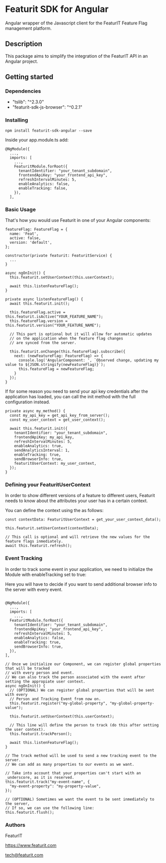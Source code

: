 # Featurit SDK for Angular

Angular wrapper of the Javascript client for the FeaturIT Feature Flag management platform.

## Description

This package aims to simplify the integration of the FeaturIT API in an Angular project.

## Getting started

### Dependencies

* "tslib": "^2.3.0"
* "featurit-sdk-js-browser": "^0.2.1"

### Installing

`npm install featurit-sdk-angular --save`

Inside your app.module.ts add:

```
@NgModule({
  ...,
  imports: [
    ...,
    FeaturitModule.forRoot({
      tenantIdentifier: "your_tenant_subdomain",
      frontendApiKey: "your_frontend_api_key",
      refreshIntervalMinutes: 5,
      enableAnalytics: false,
      enableTracking: false,
    }),
  ],
```

### Basic Usage

That's how you would use Featurit in one of your Angular components:

```
featureFlag: FeatureFlag = {
  name: 'Feat',
  active: false,
  version: 'default',
};

constructor(private featurit: FeaturitService) {
  ...
}

async ngOnInit() {
  this.featurit.setUserContext(this.userContext);

  await this.listenFeatureFlag();
}

private async listenFeatureFlag() {
  await this.featurit.init();

  this.featureFlag.active = this.featurit.isActive("YOUR_FEATURE_NAME");
  this.featureFlag.version = this.featurit.version("YOUR_FEATURE_NAME");

  // This part is optional but it will allow for automatic updates 
  // on the application when the feature flag changes 
  // are synced from the server.
  
  this.featurit.onChange(this.featureFlag).subscribe({
    next: (newFeatureFlag: FeatureFlag) => {
      console.log('AngularComponent: ', `Observed change, updating my value to ${JSON.stringify(newFeatureFlag)}`);
      this.featureFlag = newFeatureFlag;
    }
  });
}
```

If for some reason you need to send your api key credentials after the application has loaded, you can call the init method 
with the full configuration instead.

```
private async my_method() {
  const my_api_key = get_api_key_from_server();
  const my_user_context = get_user_context();
  
  await this.featurit.init({
    tenantIdentifier: "your_tenant_subdomain",
    frontendApiKey: my_api_key,
    refreshIntervalMinutes: 5,
    enableAnalytics: true,
    sendAnalyticsInterval: 1,
    enableTracking: true,
    sendBrowserInfo: true,
    featuritUserContext: my_user_context,
  });
}
```

### Defining your FeaturitUserContext

In order to show different versions of a feature to different users,
Featurit needs to know about the attributes your user has in a certain context.

You can define the context using the as follows:

```
const contextData: FeaturitUserContext = get_your_user_context_data();

this.featurit.setUserContext(contextData);

// This call is optional and will retrieve the new values for the feature flags inmediately.
await this.featurit.refresh();
```

### Event Tracking

In order to track some event in your application, we need to initialize the Module with enableTracking set to true:

Here you will have to decide if you want to send additional browser info to the server with every event.

```

@NgModule({
  ...,
  imports: [
    ...,
  FeaturitModule.forRoot({
    tenantIdentifier: "your_tenant_subdomain",
    frontendApiKey: "your_frontend_api_key",
    refreshIntervalMinutes: 5,
    enableAnalytics: false,
    enableTracking: true,
    sendBrowserInfo: true,
  }),
],

// Once we initialize our Component, we can register global properties that will be tracked  
// with every person and event.
// We can also track the person associated with the event after setting the appropiate user context.
async ngOnInit() {
  // (OPTIONAL) We can register global properties that will be sent with every
  // Person and Tracking Event from now on.
  this.featurit.register("my-global-property", "my-global-property-value");

  this.featurit.setUserContext(this.userContext);
  
  // This line will define the person to track (do this after setting the user context).
  this.featurit.trackPerson();

  await this.listenFeatureFlag();
}

// The track method will be used to send a new tracking event to the server.
// We can add as many properties to our events as we want.

// Take into account that your properties can't start with an _underscore, as it is reserved.
this.featurit.track("my-event-name", {
  "my-event-property": "my-property-value",
});

// (OPTIONAL) Sometimes we want the event to be sent inmediately to the server,
// If so, we can use the following line:
this.featurit.flush();
```

### Authors

FeaturIT

https://www.featurit.com

tech@featurit.com
